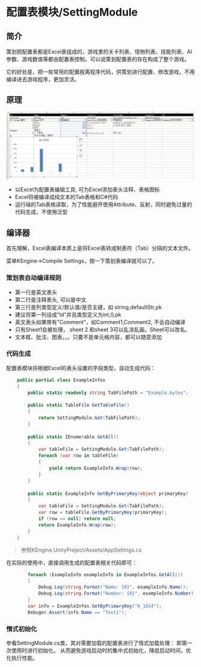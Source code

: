 配置表模块/SettingModule
=========================

简介
---------

策划把配置表都是Excel表组成的，游戏里的关卡列表、怪物列表、技能列表、AI参数、游戏数值等都由配置表控制。可以说策划配置表的存在构成了整个游戏。

它的好处是，把一些常用的配置脱离程序代码，供策划进行配置、修改游戏，不用编译进去游戏程序，更加灵活。

原理
-------------

![ExcelEdit](ExcelEdit.png)

* 以Excel为配置表编辑工具, 可为Excel添加表头注释、表格图标
* Excel将被编译成纯文本的Tab表格和C#代码
* 运行端的Tab表格读取，为了性能避开使用Attribute、反射，同时避免过量的代码生成，不使用泛型


编译器
------------------------------
首先理解，Excel表编译本质上是将Excel表转成制表符（Tab）分隔的文本文件。

菜单KEngine->Compile Settings，按一下策划表编译就可以了。

### 策划表自动编译规则

- 第一行是英文表头
- 第二行是注释表头, 可以是中文
- 第三行是列类型定义/默认值/是否主键，如 string,defaultStr,pk
- 建议将第一列设成“Id”并且类型定义为int,0,pk
- 英文表头如果带有"Comment"，如Comment1,Comment2, 不会自动编译
- 只有Sheet1会被处理， sheet 2 和sheet 3可以乱涂乱画。Sheet可以改名。
- 文本框、批注、图表。。。只要不是单元格内容，都可以随意添加

### 代码生成

配置表模块将根据Excel的表头设置的字段类型，自动生成代码：

```csharp
    public partial class ExampleInfos
    {
		public static readonly string TabFilePath = "Example.bytes";

        public static TableFile GetTableFile()
        {
            return SettingModule.Get(TabFilePath);
        }

        public static IEnumerable GetAll()
        {
            var tableFile = SettingModule.Get(TabFilePath);
            foreach (var row in tableFile)
            {
                yield return ExampleInfo.Wrap(row);
            }
        }

        public static ExampleInfo GetByPrimaryKey(object primaryKey)
        {
            var tableFile = SettingModule.Get(TabFilePath);
            var row = tableFile.GetByPrimaryKey(primaryKey);
            if (row == null) return null;
            return ExampleInfo.Wrap(row);
        }
    }
```
> 参照KEngine.UnityProject/Assets/AppSettings.cs

在实际的使用中，直接调用生成的配置表相关代码即可：
```csharp
        foreach (ExampleInfo exampleInfo in ExampleInfos.GetAll())
        {
            Debug.Log(string.Format("Name: {0}", exampleInfo.Name));
            Debug.Log(string.Format("Number: {0}", exampleInfo.Number));
        }
        var info = ExampleInfos.GetByPrimaryKey("A_1024");
        Debuger.Assert(info.Name == "Test1");
```

### 惰式初始化

参看SettingModule.cs类，其对需要加载的配置表进行了惰式加载处理： 即第一次使用时进行初始化。
从而避免游戏启动时的集中式初始化，降低启动时间，优化执行性能。



